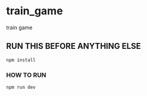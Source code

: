 # train_game
train game

## RUN THIS BEFORE ANYTHING ELSE
```
npm install
```

### HOW TO RUN
```
npm run dev
```

